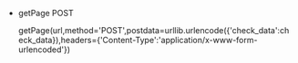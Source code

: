 - getPage POST

    getPage(url,method='POST',postdata=urllib.urlencode({'check_data':check_data}),headers={'Content-Type':'application/x-www-form-urlencoded'})